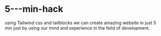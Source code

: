 # 5---min-hack

using Tailwind css and tailblocks we can create amazing website in just 5 min just by using our mind and experience in the feild of development.
